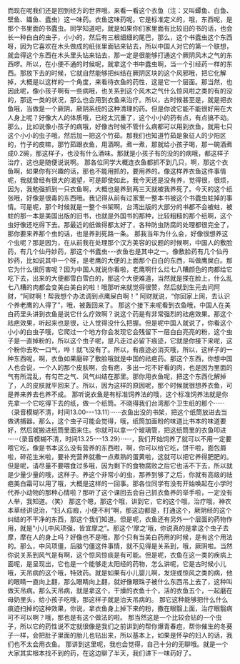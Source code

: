 而现在呢我们还是回到经方的世界哦，来看一看这个衣鱼（注：又叫蟫鱼、白鱼、壁鱼、鑘鱼、蠹虫）这一味药。衣鱼这味药呢，它是标准定义的，哦，东西呢，是那个书里面的书蠹虫。同学知道吧，就是如果你们家里面有比较旧的书的话，也会长一种白白的虫子，小小的，然后有三根细细的尾巴，那么，这个书蠹虫这个东西呀，因为它喜欢在木头做成的纸张里面钻来钻去，所以中国人对它的第一个联想，就会得这个东西在木头里头钻来钻去，那一定是很能够打通这个厥阴风木之气的东西啰。所以，在小便不通的时候呢，就拿这个书中蠹虫啊，当一个引经药一样的东西。那放下去的时候，它就自然能够把纠结在厥阴区块的这个风邪哦，把它化解掉，大概是以这样的一个角度，来看待衣鱼的药性，这是它一个层面。那当然，也因此呢，像小孩子啊有一些病哦，也关系到这个风木之气什么惊风啦之类的有的没的，那这一类的状况，那么也会用到衣鱼来治疗。所以，古时候甚至是，就是把衣鱼哦，当做是一个厥阴，厥阴系统的这种清理的药。但是你说它能不能很好用在大人身上呢？好像大人的体质哦，已经太沉重了，这个小小的药有点，有点搞不动。
那么，比如说像小孩子的病哦，好像古时候不管什么病都可以用到衣鱼，就用七只这个小小的虫子哦，然后加一把这个竹茹。那我们也知道竹茹是象征人的少阳区的，竹子的皮嘛，那竹茹跟衣鱼，用酒啊。煮一煮，那就给小孩子喝，那一碗酒煮成0.2碗，那这样子，也没有什么酒味。那就是小孩子有的没的的病哦，都这样子治疗，这也是随便说说啊。
那各位同学大概连衣鱼都抓不到几只，啊，那这个衣鱼啊，如果你有兴趣的话，那也不能用抓的，要用养的。像这样养衣鱼这件事情呢，我就曾经有很大的渴望，可是即使如此，我今天还是没有养，觉得很，很烦，因为，我勉强抓到一只衣鱼啊，大概也是养到两三天就被我养死了。今天的这个纸张哦，好像是很毒的东西哦。我记得从前有过家里一整本书被这个书蠹虫蛀掉的事情。可是呢，那个时候就是一整个书架啊，台湾出版的大部分的书都不会被蛀，被蛀的那一本是美国出版的旧书，也就是外国书的那种，比较粗糙的那个纸啊，这个虫好像还吃得下去。那最近的纸做得都太好了，各种防虫防腐的处理都很完全了，那你要来养那个虫的话，也是养到死路一条。
那我当年为什么会，好像很想养这个虫呢？那是因为，在从前我在处理那个汉方美容的议题的时候啊，中国人的敷脸药，有几个仙丹妙药，那这个书蠹虫---衣鱼也是其中之一。像敷脸药有几个仙丹妙药，比如说其中一个呀，是老鹰的大便的上面那个白白的东西，叫做鹰屎白。那它为什么很厉害呢？因为中国人就说你看啦，老鹰啊什么烂七八糟颜色的肉都给它吃下去，出来的大便都雪白雪白的，那这个大便难道，当然就是搽在脸上，什么乱七八糟的肉都会变美白美白的啦！哦那听来就觉得很赞，然后就到生元去问阿财，“阿财啊！帮我想个办法调到点鹰屎白啊！”  阿财就说，“你回家上网，去认识个养老鹰的人得了”，哦，被轰回来了。
那这个接下来呢看到衣鱼哦，中国人在美白药里头讲到衣鱼是说它什么疗效啊？说这个药是有非常强烈的祛疤效果。那这个祛疤效果，听起来也是很，让人觉得没什么把握。但是呢中国人就说了，你看这个小小的白虫子哦，它爬过一个地方你会发现它会残留下一层白白亮亮的粉，这个虫子是一直掉粉的，所以这个虫子呢，是凡走过必留下痕迹，它就是你接下来呢，这个粉你去吹一口气，哗！就飞没有了。所以，有痕迹必消灭哦，所以，这样子的一种东西呢，啊，衣鱼如果磨碎了敷脸哦就是中国的祛疤药。那这个东西，你想中国人也会说，一个人的那个皮肤啊，会有疤，多出一坨不好看的肉，也是因为里面的气有所混乱，有勾芒之气、风气纠结在那里。那你用衣鱼呢，把这个东西化解掉了，人的皮肤就平回来了。所以，因为这样的原因呢，那个时候就很想养衣鱼，可是养来养去也养不成。
那听说衣鱼是有标准饲养法的哦，这个标准饲养法就是你先拿一个它吃得下去的纸，做一个纸筒。不晓得我们台湾那个卫生纸的那个······（录音模糊不清，时间13.00---13.11）······衣鱼出没的书架，把这个纸筒放进去当做诱捕器。那么，这个虫子可能会觉得，哦，纸筒加面粉的味道比书本的味道要好，然后就搬进纸筒里面来住。你就可以拿一个玻璃管，把这纸筒里的衣鱼叩进······（录音模糊不清，时间13.25---13.29）······，我们开始饲养了就可以不用一定要喂它吃，像是书本这么没有营养的东西啦，啊，你可以给它吃，饼干啦，面包屑啦，碎花生米啦，要补充营养就撒一点煮熟的蛋黄啦，这就可以把它养得肥肥的。但是呢，请尽量不要喂食过多哦，因为剩下的食物腐败之后它也活不下去，所以就是少量少量的哦，这样子。养这个非常小的虫，那养到够了之后，你就有高级的祛疤美白霜可以用了哦，大概是这样的一回事。那各位同学有没有开始唤起在小学时代养小动物的那种心情啦？那听了这个课回去会自己抓衣鱼养的举手啦，一定没有人举，我知道。（笑）
那这个嗯，那这个哦，讲到它，它的这个哦，治疗哦，神农本草经讲说治，“妇人疝瘕，小便不利”啊，那这边都是，打通这个，厥阴经的这个纠结的不干净的东西，那这个我们知道。但是呢，衣鱼还有另外一个层面的药物作用，就是“小儿中风项强，皆宜摩之”。那这个‘摩之’哦，你说真的是拿这个虫子去摩，摩在人的身上吗？好像也不是哦，那个只有当美白药用的时候，是有这个用法的。那么，中风项僵，后脑勺僵这件事情，就不见得是关系到，哦，厥阴啦。当然你说关系到风气是有啊，这个惊风惊痰是有可能。但是呢，衣鱼在这一类的疾病上面呢，是呈现出，它也是一个能够走太阳经的药物，怎么讲呢，它是古时候小儿哦，天吊病的这个哦，特效药。就是如果有小儿婴儿啊，发烧或惊风之类的病，他的眼睛一直向上翻，那么眼睛向上翻，就好像眼珠子被什么东西吊上去了，这种叫做天吊病。那么天吊病，就是拿这个，干燥的衣鱼十个，活的衣鱼五个，一起磨在母奶里头，给小孩子吃哦，那这样子就是治天吊病的。
那它这种能够把什么什么痕迹扫掉的这种效果，你说，拿衣鱼身上掉下来的粉，撒在眼翳上面，治疗眼翳病可不可以啊？哦，那也是有这个做法的啦。
那当然这是一个比较会钻的一个虫子，所以它的药性说不定就很像是我们之前讲到的帮你爆青春痘，帮你催生的冬葵子一样，会把肚子里面的胎儿也钻出来，所以基本上，如果是怀孕的妇人的话，我们也不太会用衣鱼。
那讲到这里呢，我也会觉得，自己十分的无聊哦。就是一个大家其实根本找不到的药，在这边聊了半天，我们讲下一味药好了。
